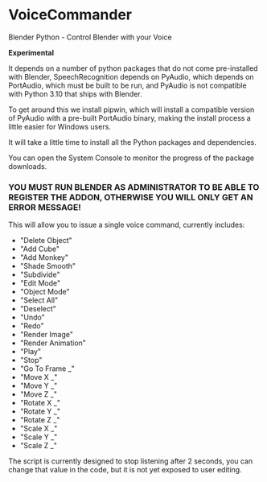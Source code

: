 # VoiceCommander
Blender Python - Control Blender with your Voice

__Experimental__

It depends on a number of python packages that do not come pre-installed with Blender, SpeechRecognition depends on PyAudio, which depends on PortAudio, which must be built to be run, and PyAudio is not compatible with Python 3.10 that ships with Blender. 

To get around this we install pipwin, which will install a compatible version of PyAudio with a pre-built PortAudio binary, making the install process a little easier for Windows users.

It will take a little time to install all the Python packages and dependencies.

You can open the System Console to monitor the progress of the package downloads.

### YOU MUST RUN BLENDER AS ADMINISTRATOR TO BE ABLE TO REGISTER THE ADDON, OTHERWISE YOU WILL ONLY GET AN ERROR MESSAGE!

This will allow you to issue a single voice command, currently includes:

- "Delete Object"
- "Add Cube"
- "Add Monkey"
- "Shade Smooth"
- "Subdivide"
- "Edit Mode"
- "Object Mode"
- "Select All"
- "Deselect"
- "Undo"
- "Redo"
- "Render Image"
- "Render Animation"
- "Play"
- "Stop"
- "Go To Frame _"
- "Move X _"
- "Move Y _"
- "Move Z _"
- "Rotate X _"
- "Rotate Y _"
- "Rotate Z _"
- "Scale X _"
- "Scale Y _"
- "Scale Z _"

The script is currently designed to stop listening after 2 seconds, you can change that value in the code, but it is not yet exposed to user editing.
